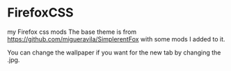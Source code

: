 # FirefoxCSS
my Firefox css mods
The base theme is from https://github.com/migueravila/SimplerentFox with some mods I added to it. 

You can change the wallpaper if you want for the new tab by changing the .jpg. 
